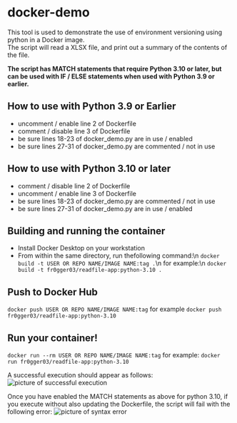 # docker-demo
This tool is used to demonstrate the use of environment versioning using python in a Docker image.  
The script will read a XLSX file, and print out a summary of the contents of the file.

**The script has MATCH statements that require Python 3.10 or later, but can be used with IF / ELSE statements when used with Python 3.9 or earlier.**

## How to use with Python 3.9 or Earlier
- uncomment / enable line 2 of Dockerfile
- comment / disable line 3 of Dockerfile
- be sure lines 18-23 of docker_demo.py are in use / enabled
- be sure lines 27-31 of docker_demo.py are commented / not in use

## How to use with Python 3.10 or later
- comment / disable line 2 of Dockerfile
- uncomment / enable line 3 of Dockerfile
- be sure lines 18-23 of docker_demo.py are commented / not in use
- be sure lines 27-31 of docker_demo.py are in use / enabled

## Building and running the container
- Install Docker Desktop on your workstation
- From within the same directory, run thefollowing command:\n
```docker build -t USER OR REPO NAME/IMAGE NAME:tag .```\n
for example:\n
```docker build -t fr0gger03/readfile-app:python-3.10 .```

## Push to Docker Hub
```docker push USER OR REPO NAME/IMAGE NAME:tag```
for example
```docker push fr0gger03/readfile-app:python-3.10```

## Run your container!
```docker run --rm USER OR REPO NAME/IMAGE NAME:tag```
for example:
```docker run fr0gger03/readfile-app:python-3.10```

A successful execution should appear as follows:
![picture of successful execution](successful.png)

Once you have enabled the MATCH statements as above for python 3.10, if you execute without also updating the Dockerfile, the script will fail with the following error:
![picture of syntax error](syntax_error.png)